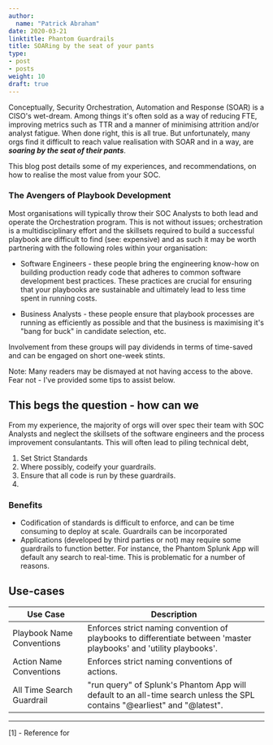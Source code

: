 ```yaml
---
author:
  name: "Patrick Abraham"
date: 2020-03-21
linktitle: Phantom Guardrails 
title: SOARing by the seat of your pants
type:
- post
- posts
weight: 10
draft: true
---
```


Conceptually, Security Orchestration, Automation and Response (SOAR) is a CISO's wet-dream.  Among things it's often sold as a way of reducing FTE, improving metrics such as TTR and a manner of minimising attrition and/or analyst fatigue.  When done right, this is all true.  But unfortunately, many orgs find it difficult to reach value realisation with SOAR and in a way, are ***soaring by the seat of their pants***.

This blog post details some of my experiences, and recommendations, on how to realise the most value from your SOC.

### The Avengers of Playbook Development
Most organisations will typically throw their SOC Analysts to both lead and operate the Orchestration program.  This is not without issues; orchestration is a multidisciplinary effort and the skillsets required to build a successful playbook are difficult to find (see: expensive) and as such it may be worth partnering with the following roles within your organisation:

* Software Engineers - these people bring the engineering know-how on building production ready code that adheres to common software development best practices.  These practices are crucial for ensuring that your playbooks are sustainable and ultimately lead to less time spent in running costs.  

* Business Analysts - these people ensure that playbook processes are running as efficiently as possible and that the business is maximising it's "bang for buck" in candidate selection, etc. 

Involvement from these groups will pay dividends in terms of time-saved and can be engaged on short one-week stints. 

Note:  Many readers may be dismayed at not having access to the above.  Fear not - I've provided some tips to assist below. 

## This begs the question - how can we 
From my experience, the majority of orgs will over spec their team with SOC Analysts and neglect the skillsets of the software engineers and the process improvement consulantants.  This will often lead to piling technical debt, 

1. Set Strict Standards
2. Where possibly, codeify your guardrails. 
3. Ensure that all code is run by these guardrails.
4. 

### Benefits
* Codification of standards is difficult to enforce, and can be time consuming to deploy at scale. Guardrails can be incorporated 
* Applications (developed by third parties or not) may require some guardrails to function better. For instance, the Phantom Splunk App will default any search to real-time. This is problematic for a number of reasons.

## Use-cases
|Use Case|Description|
|------|------|
|Playbook Name Conventions|Enforces strict naming convention of playbooks to differentiate between 'master playbooks' and 'utility playbooks'.
|Action Name Conventions|Enforces strict naming conventions of actions.|
|All Time Search Guardrail|"run query" of Splunk's Phantom App will default to an all-time search unless the SPL contains "@earliest" and "@latest".|

---
[1] - Reference for 